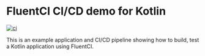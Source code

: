 # FluentCI CI/CD demo for Kotlin

[![ci](https://github.com/fluentci-demos/fluentci-demo-kotlin/actions/workflows/ci.yml/badge.svg)](https://github.com/fluentci-demos/fluentci-demo-kotlin/actions/workflows/ci.yml)

This is an example application and CI/CD pipeline showing how to build, test a Kotlin application using FluentCI.
